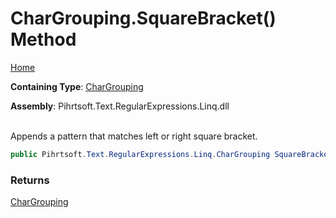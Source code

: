 # CharGrouping\.SquareBracket\(\) Method

[Home](../../../../../../README.md)

**Containing Type**: [CharGrouping](../README.md)

**Assembly**: Pihrtsoft\.Text\.RegularExpressions\.Linq\.dll

\
Appends a pattern that matches left or right square bracket\.

```csharp
public Pihrtsoft.Text.RegularExpressions.Linq.CharGrouping SquareBracket()
```

### Returns

[CharGrouping](../README.md)

